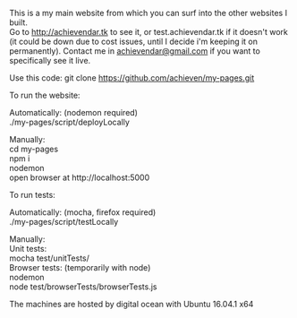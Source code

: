 This is a my main website from which you can surf into the other websites I built.      
Go to http://achievendar.tk to see it, or test.achievendar.tk if it doesn't work (it could be down due to cost issues, until I decide i'm keeping it on permanently).
Contact me in achievendar@gmail.com if you want to specifically see it live.   


Use this code:
git clone https://github.com/achieven/my-pages.git

To run the website:

Automatically: (nodemon required)  
./my-pages/script/deployLocally

Manually:  
cd my-pages  
npm i  
nodemon  
open browser at http://localhost:5000  

To run tests:

Automatically: (mocha, firefox required)  
./my-pages/script/testLocally

Manually:  
Unit tests:  
mocha test/unitTests/  
Browser tests:  (temporarily with node)   
nodemon  
node test/browserTests/browserTests.js  





The machines are hosted by digital ocean with Ubuntu 16.04.1 x64

